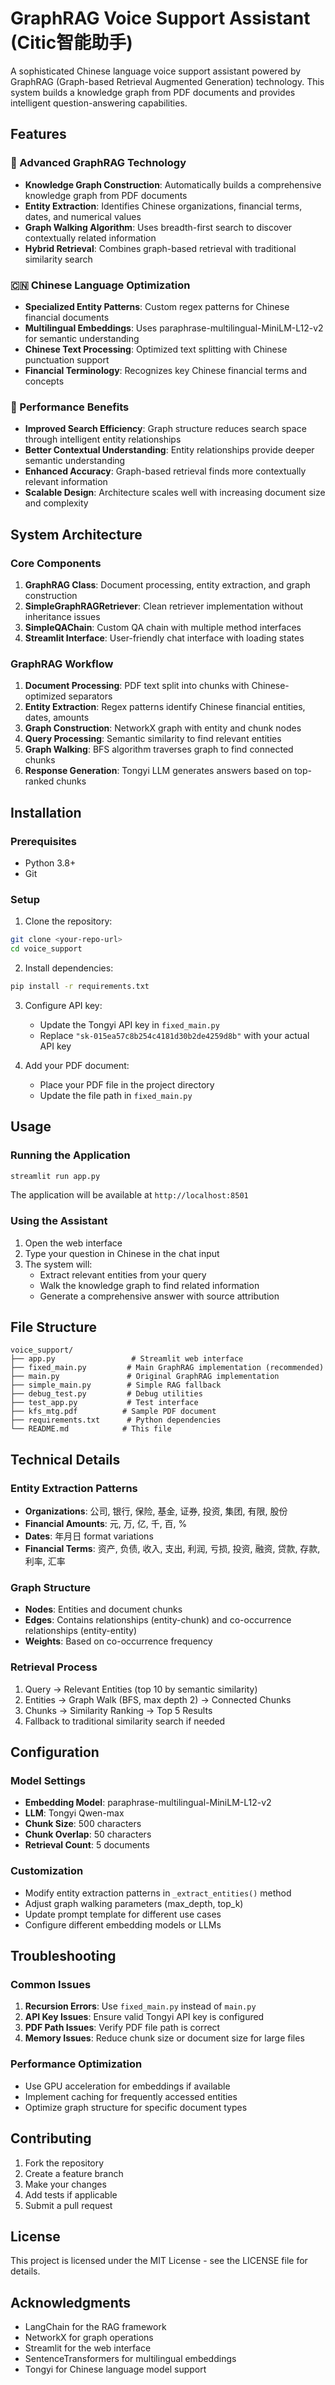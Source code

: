 # GraphRAG Voice Support Assistant (Citic智能助手)

A sophisticated Chinese language voice support assistant powered by GraphRAG (Graph-based Retrieval Augmented Generation) technology. This system builds a knowledge graph from PDF documents and provides intelligent question-answering capabilities.

## Features

### 🧠 Advanced GraphRAG Technology
- **Knowledge Graph Construction**: Automatically builds a comprehensive knowledge graph from PDF documents
- **Entity Extraction**: Identifies Chinese organizations, financial terms, dates, and numerical values
- **Graph Walking Algorithm**: Uses breadth-first search to discover contextually related information
- **Hybrid Retrieval**: Combines graph-based retrieval with traditional similarity search

### 🇨🇳 Chinese Language Optimization
- **Specialized Entity Patterns**: Custom regex patterns for Chinese financial documents
- **Multilingual Embeddings**: Uses paraphrase-multilingual-MiniLM-L12-v2 for semantic understanding
- **Chinese Text Processing**: Optimized text splitting with Chinese punctuation support
- **Financial Terminology**: Recognizes key Chinese financial terms and concepts

### 🚀 Performance Benefits
- **Improved Search Efficiency**: Graph structure reduces search space through intelligent entity relationships
- **Better Contextual Understanding**: Entity relationships provide deeper semantic understanding
- **Enhanced Accuracy**: Graph-based retrieval finds more contextually relevant information
- **Scalable Design**: Architecture scales well with increasing document size and complexity

## System Architecture

### Core Components
1. **GraphRAG Class**: Document processing, entity extraction, and graph construction
2. **SimpleGraphRAGRetriever**: Clean retriever implementation without inheritance issues
3. **SimpleQAChain**: Custom QA chain with multiple method interfaces
4. **Streamlit Interface**: User-friendly chat interface with loading states

### GraphRAG Workflow
1. **Document Processing**: PDF text split into chunks with Chinese-optimized separators
2. **Entity Extraction**: Regex patterns identify Chinese financial entities, dates, amounts
3. **Graph Construction**: NetworkX graph with entity and chunk nodes
4. **Query Processing**: Semantic similarity to find relevant entities
5. **Graph Walking**: BFS algorithm traverses graph to find connected chunks
6. **Response Generation**: Tongyi LLM generates answers based on top-ranked chunks

## Installation

### Prerequisites
- Python 3.8+
- Git

### Setup
1. Clone the repository:
```bash
git clone <your-repo-url>
cd voice_support
```

2. Install dependencies:
```bash
pip install -r requirements.txt
```

3. Configure API key:
   - Update the Tongyi API key in `fixed_main.py`
   - Replace `"sk-015ea57c8b254c4181d30b2de4259d8b"` with your actual API key

4. Add your PDF document:
   - Place your PDF file in the project directory
   - Update the file path in `fixed_main.py`

## Usage

### Running the Application
```bash
streamlit run app.py
```

The application will be available at `http://localhost:8501`

### Using the Assistant
1. Open the web interface
2. Type your question in Chinese in the chat input
3. The system will:
   - Extract relevant entities from your query
   - Walk the knowledge graph to find related information
   - Generate a comprehensive answer with source attribution

## File Structure

```
voice_support/
├── app.py                 # Streamlit web interface
├── fixed_main.py         # Main GraphRAG implementation (recommended)
├── main.py               # Original GraphRAG implementation
├── simple_main.py        # Simple RAG fallback
├── debug_test.py         # Debug utilities
├── test_app.py           # Test interface
├── kfs_mtg.pdf          # Sample PDF document
├── requirements.txt      # Python dependencies
└── README.md            # This file
```

## Technical Details

### Entity Extraction Patterns
- **Organizations**: 公司, 银行, 保险, 基金, 证券, 投资, 集团, 有限, 股份
- **Financial Amounts**: 元, 万, 亿, 千, 百, %
- **Dates**: 年月日 format variations
- **Financial Terms**: 资产, 负债, 收入, 支出, 利润, 亏损, 投资, 融资, 贷款, 存款, 利率, 汇率

### Graph Structure
- **Nodes**: Entities and document chunks
- **Edges**: Contains relationships (entity-chunk) and co-occurrence relationships (entity-entity)
- **Weights**: Based on co-occurrence frequency

### Retrieval Process
1. Query → Relevant Entities (top 10 by semantic similarity)
2. Entities → Graph Walk (BFS, max depth 2) → Connected Chunks
3. Chunks → Similarity Ranking → Top 5 Results
4. Fallback to traditional similarity search if needed

## Configuration

### Model Settings
- **Embedding Model**: paraphrase-multilingual-MiniLM-L12-v2
- **LLM**: Tongyi Qwen-max
- **Chunk Size**: 500 characters
- **Chunk Overlap**: 50 characters
- **Retrieval Count**: 5 documents

### Customization
- Modify entity extraction patterns in `_extract_entities()` method
- Adjust graph walking parameters (max_depth, top_k)
- Update prompt template for different use cases
- Configure different embedding models or LLMs

## Troubleshooting

### Common Issues
1. **Recursion Errors**: Use `fixed_main.py` instead of `main.py`
2. **API Key Issues**: Ensure valid Tongyi API key is configured
3. **PDF Path Issues**: Verify PDF file path is correct
4. **Memory Issues**: Reduce chunk size or document size for large files

### Performance Optimization
- Use GPU acceleration for embeddings if available
- Implement caching for frequently accessed entities
- Optimize graph structure for specific document types

## Contributing

1. Fork the repository
2. Create a feature branch
3. Make your changes
4. Add tests if applicable
5. Submit a pull request

## License

This project is licensed under the MIT License - see the LICENSE file for details.

## Acknowledgments

- LangChain for the RAG framework
- NetworkX for graph operations
- Streamlit for the web interface
- SentenceTransformers for multilingual embeddings
- Tongyi for Chinese language model support
